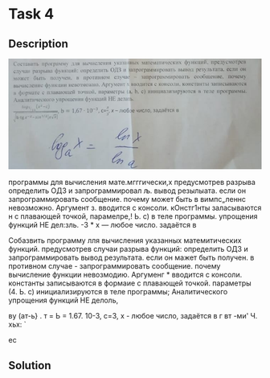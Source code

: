 # Task 4

## Description

![Description](4_description.png)

программы для вычисления мате.мгггически,х предусмотрев
разрыва определить ОДЗ и запрограммировал љ. вывод резылыата. если он
запрограммировать сообщение. почему
может быть в
вимпс„леннс невозможно. Аргумент з. вводится с консоли. кОнстг1нты заласываются
н с плавающей точкой, парамелре,! Ь. с) в теле программы.
упрощения функций НЕ дел:зль.
-3
\* х — любое число. задаётся в


Собазвить программу лля вычисления указанных матемитических функций. предусмотрев
случаи разрыва функций: определить ОДЗ и запрограммировать вывод результата. если он
мажет быть получен. в противном случае - запрограммировать сообщение. почему
вычисление функции невозмодию. Аргуменг * вводится с консоли. константы записываются
в формаие с плавающей точкой. параметры (4. Ь. с) инициализируются в теле программы;
Аналитического упрощения функций НЕ делоль,

ву (ат-ь} . т
= Ь = 1.67. 10-3, с=3, х - любое число, задаётся в г
вт -ми' Ч. хьх: `

ес

## Solution

```C++

```